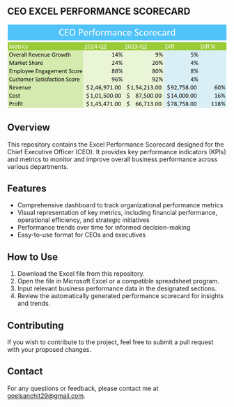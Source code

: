 ## CEO EXCEL PERFORMANCE SCORECARD
![Dashboard](CEO_Excel_Performance_Scorecard.PNG)



## Overview
This repository contains the Excel Performance Scorecard designed for the Chief Executive Officer (CEO). It provides key performance indicators (KPIs) and metrics to monitor and improve overall business performance across various departments.

## Features
- Comprehensive dashboard to track organizational performance metrics
- Visual representation of key metrics, including financial performance, operational efficiency, and strategic initiatives
- Performance trends over time for informed decision-making
- Easy-to-use format for CEOs and executives

## How to Use
1. Download the Excel file from this repository.
2. Open the file in Microsoft Excel or a compatible spreadsheet program.
3. Input relevant business performance data in the designated sections.
4. Review the automatically generated performance scorecard for insights and trends.

## Contributing
If you wish to contribute to the project, feel free to submit a pull request with your proposed changes.


## Contact
For any questions or feedback, please contact me at goelsanchit29@gmail.com.
